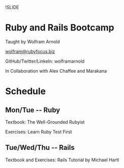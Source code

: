 !SLIDE
# Ruby and Rails Bootcamp

Taught by Wolfram Arnold

wolfram@rubyfocus.biz

GitHub/Twitter/LinkeIn: wolframarnold

In Collaboration with Alex Chaffee and Marakana

# Schedule

## Mon/Tue -- Ruby

Textbook: The Well-Grounded Rubyist

Exercises: Learn Ruby Test First

## Tue/Wed/Thu -- Rails

Textbook and Exercises: Rails Tutorial by Michael Hartl

